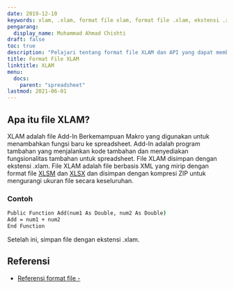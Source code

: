 ```yaml
---
date: 2019-12-10
keywords: xlam, .xlam, format file xlam, format file .xlam, ekstensi .xlam
pengarang:
  display_name: Muhammad Ahmad Chishti
draft: false
toc: true
description: "Pelajari tentang format file XLAM dan API yang dapat membuat dan membuka file XLAM."
title: Format File XLAM
linktitle: XLAM
menu:
  docs:
    parent: "spreadsheet"
lastmod: 2021-06-01
---
```


## Apa itu file XLAM? ##

XLAM adalah file Add-In Berkemampuan Makro yang digunakan untuk menambahkan fungsi baru ke spreadsheet. Add-In adalah program tambahan yang menjalankan kode tambahan dan menyediakan fungsionalitas tambahan untuk spreadsheet. File XLAM disimpan dengan ekstensi .xlam. File XLAM adalah file berbasis XML yang mirip dengan format file [XLSM](/id/spreadsheet/xlsm/) dan [XLSX](/id/spreadsheet/xlsx/) dan disimpan dengan kompresi ZIP untuk mengurangi ukuran file secara keseluruhan.

### Contoh ###

```cmd
Public Function Add(num1 As Double, num2 As Double)
Add = num1 + num2
End Function
```

Setelah ini, simpan file dengan ekstensi .xlam.

## Referensi ##

- [Referensi format file - ](https://learn.microsoft.com/en-us/deployoffice/compat/office-file-format-reference)

